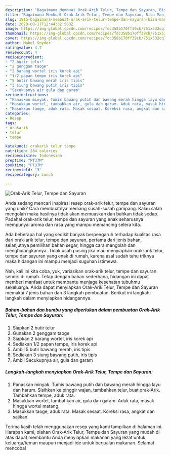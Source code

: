 ```yaml
---
description: "Bagaimana Membuat Orak-Arik Telur, Tempe dan Sayuran, Bisa Manjain Lidah"
title: "Bagaimana Membuat Orak-Arik Telur, Tempe dan Sayuran, Bisa Manjain Lidah"
slug: 1915-bagaimana-membuat-orak-arik-telur-tempe-dan-sayuran-bisa-manjain-lidah
date: 2020-08-17T12:44:32.563Z
image: https://img-global.cpcdn.com/recipes/fdc358b170ff39cb/751x532cq70/orak-arik-telur-tempe-dan-sayuran-foto-resep-utama.jpg
thumbnail: https://img-global.cpcdn.com/recipes/fdc358b170ff39cb/751x532cq70/orak-arik-telur-tempe-dan-sayuran-foto-resep-utama.jpg
cover: https://img-global.cpcdn.com/recipes/fdc358b170ff39cb/751x532cq70/orak-arik-telur-tempe-dan-sayuran-foto-resep-utama.jpg
author: Mabel Snyder
ratingvalue: 4.7
reviewcount: 4
recipeingredient:
- "2 butir telur"
- "2 genggam taoge"
- "2 barang wortel iris korek api"
- "1/2 papan tempe iris korek api"
- "5 butir bawang merah iris tipis"
- "3 siung bawang putih iris tipis"
- "Secukupnya air gula dan garam"
recipeinstructions:
- "Panaskan minyak. Tumis bawang putih dan bawang merah hingga layu dan harum. Sisihkan ke pinggir wajan, tambahkan telur, buat orak-Arik. Tambahkan tempe, aduk rata."
- "Masukkan wortel, tambahkan air, gula dan garam. Aduk rata, masak hingga wortel matang."
- "Masukkan taoge, aduk rata. Masak sesaat. Koreksi rasa, angkat dan sajikan."
categories:
- Resep
tags:
- orakarik
- telur
- tempe

katakunci: orakarik telur tempe 
nutrition: 284 calories
recipecuisine: Indonesian
preptime: "PT37M"
cooktime: "PT37M"
recipeyield: "3"
recipecategory: Lunch

---
```



![Orak-Arik Telur, Tempe dan Sayuran](https://img-global.cpcdn.com/recipes/fdc358b170ff39cb/751x532cq70/orak-arik-telur-tempe-dan-sayuran-foto-resep-utama.jpg)

Anda sedang mencari inspirasi resep orak-arik telur, tempe dan sayuran yang unik? Cara membuatnya memang susah-susah gampang. Kalau salah mengolah maka hasilnya tidak akan memuaskan dan bahkan tidak sedap. Padahal orak-arik telur, tempe dan sayuran yang enak seharusnya mempunyai aroma dan rasa yang mampu memancing selera kita.

Ada beberapa hal yang sedikit banyak berpengaruh terhadap kualitas rasa dari orak-arik telur, tempe dan sayuran, pertama dari jenis bahan, selanjutnya pemilihan bahan segar, hingga cara mengolah dan menghidangkannya. Tidak usah pusing jika mau menyiapkan orak-arik telur, tempe dan sayuran yang enak di rumah, karena asal sudah tahu triknya maka hidangan ini mampu menjadi suguhan istimewa.




Nah, kali ini kita coba, yuk, variasikan orak-arik telur, tempe dan sayuran sendiri di rumah. Tetap dengan bahan sederhana, hidangan ini dapat memberi manfaat untuk membantu menjaga kesehatan tubuhmu sekeluarga. Anda dapat menyiapkan Orak-Arik Telur, Tempe dan Sayuran memakai 7 jenis bahan dan 3 langkah pembuatan. Berikut ini langkah-langkah dalam menyiapkan hidangannya.

<!--inarticleads1-->

##### Bahan-bahan dan bumbu yang diperlukan dalam pembuatan Orak-Arik Telur, Tempe dan Sayuran:

1. Siapkan 2 butir telur
1. Gunakan 2 genggam taoge
1. Siapkan 2 barang wortel, iris korek api
1. Sediakan 1/2 papan tempe, iris korek api
1. Ambil 5 butir bawang merah, iris tipis
1. Sediakan 3 siung bawang putih, iris tipis
1. Ambil Secukupnya air, gula dan garam




<!--inarticleads2-->

##### Langkah-langkah menyiapkan Orak-Arik Telur, Tempe dan Sayuran:

1. Panaskan minyak. Tumis bawang putih dan bawang merah hingga layu dan harum. Sisihkan ke pinggir wajan, tambahkan telur, buat orak-Arik. Tambahkan tempe, aduk rata.
1. Masukkan wortel, tambahkan air, gula dan garam. Aduk rata, masak hingga wortel matang.
1. Masukkan taoge, aduk rata. Masak sesaat. Koreksi rasa, angkat dan sajikan.




Terima kasih telah menggunakan resep yang kami tampilkan di halaman ini. Harapan kami, olahan Orak-Arik Telur, Tempe dan Sayuran yang mudah di atas dapat membantu Anda menyiapkan makanan yang lezat untuk keluarga/teman maupun menjadi ide untuk berjualan makanan. Selamat mencoba!
